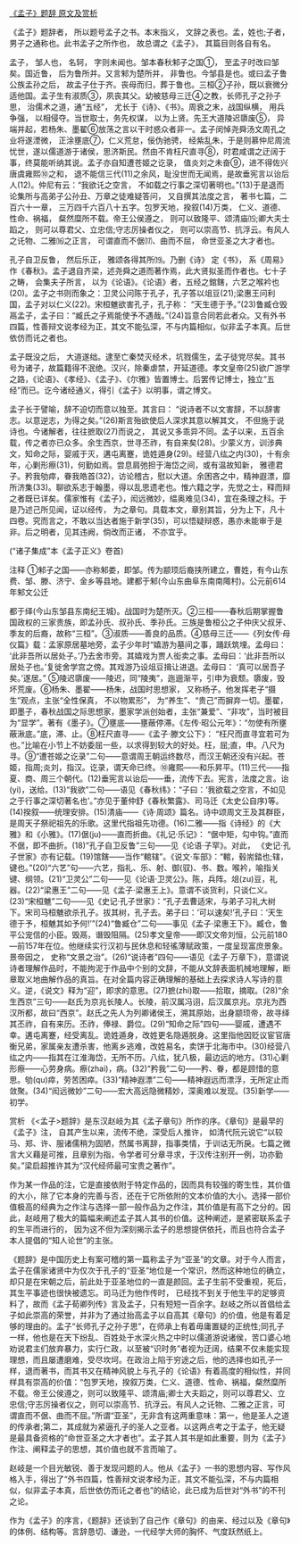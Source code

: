 [《孟子》题辞 原文及赏析](https://www.vrrw.net/wx/14422.html)

《孟子》题辞者， 所以题号孟子之书。本末指义， 文辞之表也。孟，姓也;子者， 男子之通称也。此书孟子之所作也， 故总谓之《孟子》， 其篇目则各自有名。

孟子， 邹人也， 名轲， 字则未闻也。邹本春秋邾子之国①， 至孟子时改曰邹矣。国近鲁， 后为鲁所并。又言邾为楚所并， 非鲁也。今邹县是也。或曰孟子鲁公族孟孙之后， 故孟子仕于齐。丧母而归，葬于鲁也。三桓②子孙，既以衰微分适他国。孟子生有淑质③，夙丧其父。幼被慈母三迁④之教，长师孔子之孙子思， 治儒术之道，通“五经”， 尤长于《诗》、《书》。周衰之末，战国纵横， 用兵争强， 以相侵夺。当世取士，务先权谋， 以为上贤。先王大道陵迟隳废⑤， 异端并起，若杨朱、墨翟⑥放荡之言以干时惑众者非一。孟子闵悼尧舜汤文周孔之业将遂湮微， 正涂壅底⑦，仁义荒怠，佞伪驰骋， 经紫乱朱，于是则慕仲尼周流忧世，遂以儒道游于诸侯，思济斯民。然由不肯枉尺直寻⑧，时君咸谓之迂阔于事，终莫能听纳其说。孟子亦自知遭苍姬之讫录， 值炎刘之未奋⑨，进不得佐兴唐虞雍熙⑩之和， 退不能信三代(11)之余风，耻没世而无闻焉，是故垂宪言以诒后人(12)。仲尼有云：“我欲讬之空言， 不如载之行事之深切著明也。”(13)于是退而论集所与高弟子公孙丑、万章之徒难疑答问， 又自撰其法度之言， 著书七篇，二百六十一章， 三万四千六百八十五字。包罗天地，揆叙(14)万类， 仁义、道德、性命、祸福， 粲然糜所不载。帝王公侯遵之， 则可以致隆平、颂清庙⒂;卿大夫士蹈之， 则可以尊君父、立忠信;守志厉操者仪之， 则可以崇高节、抗浮云。有风人之讬物、二雅⒃之正言， 可谓直而不倨⒄、曲而不屈， 命世亚圣之大才者也。

孔子自卫反鲁， 然后乐正， 雅颂各得其所⒆。乃删《诗》 定《书》， 系《周易》作《春秋》。孟子退自齐梁，述尧舜之道而著作焉，此大贤拟圣而作者也。七十子之畴， 会集夫子所言， 以为《论语》。《论语》者，五经之錧鎋，六艺之喉衿也(20)。孟子之书则而象之：卫灵公问陈于孔子，孔子答以俎豆(21);梁惠王问利国，孟子对以仁义(22)。宋桓魋欲害孔子，孔子称： “天生德于予。”(23)鲁臧仓毁鬲孟子，孟子曰：“臧氏之子焉能使予不遇哉。”(24)旨意合同若此者众。又有外书四篇，性善辩文说孝经为正，其文不能弘深，不与内篇相似，似非孟子本真。后世依仿而讬之者也。

孟子既没之后， 大道遂绌。逮至亡秦焚灭经术，坑戮儒生，孟子徒党尽矣。其书号为诸子，故篇籍得不泯绝。汉兴，除秦虐禁，开延道德。孝文皇帝(25)欲广游学之路，《论语》、《孝经》、《孟子》、《尔雅》皆置博士。后罢传记博士，独立“五经”而已。讫今诸经通义，得引《孟子》以明事，谓之博文。

孟子长于譬喻，辞不迫切而意以独至。其言曰： “说诗者不以文害辞，不以辞害志。以意逆志，为得之矣。”(26)斯言殆欲使后人深求其意以解其文， 不但施于说诗也。今诸解者，往往摭取(27)而说之， 其说又多乖异不同。孟子以来，五百余载，传之者亦已众多。余生西京，世寻丕祚，有自来矣(28)。少蒙义方，训涉典文，知命之际，婴戚于灭，遘屯离蹇，诡姓遁身(29)。经营八纮之内(30)，十有余年，心剿形瘵(31)，何勤如焉。尝息肩弛担于海岱之间，或有温故知新， 雅德君子。矜我劬瘁，眷我皓首(32)，访论稽古，慰以大道。余困吝之中，精神遐漂，靡所济集(33)。聊欲系志于翰墨，得以乱思遗老也。惟六籍之学，先觉之士，释而辩之者既已详矣。儒家惟有《孟子》，闳远微妙，緼奥难见(34)，宜在条理之科。于是乃述己所见闻，证以经传， 为之章句。具载本文，章别其旨，分为上下，凡十四卷。究而言之，不敢以当达者施于新学(35)，可以悟疑辩惑，愚亦未能审于是非。后之明者，见其违阙，倘改而正诸， 不亦宜乎。



(“诸子集成”本《孟子正义》卷首)

注释 ①邾子之国——亦称邾娄，即邹。传为颛顼后裔挟所建立，曹姓，有今山东费、邹、滕、济宁、金乡等县地。建都于邾(今山东曲阜东南南陬村)。公元前614年邾文公迁

都于绎(今山东邹县东南纪王城)。战国时为楚所灭。②三桓——春秋后期掌握鲁国政权的三家贵族，即孟孙氏、叔孙氏、季孙氏。三族是鲁桓公之子仲庆父叔牙、季友的后裔，故称“三桓”。③淑质——善良的品质。④慈母三迁——《列女传·母仪篇》载：孟家原居墓地旁，孟子少年时“嬉游为墓间之事，踊跃筑埋。孟母曰： ‘此非吾所以居处子。’乃去舍市旁。其嬉戏为贾人衒卖之事。孟母曰：‘此非吾所以居处子也。’复徙舍学宫之傍。其戏游乃设俎豆揖让进退。孟母曰： ‘真可以居吾子矣。’遂居。” ⑤陵迟隳废——陵迟，同“陵夷”，迤逦渐平，引申为衰颓。隳废，毁坏荒废。⑥杨朱、墨翟——杨朱，战国时思想家， 又称杨子。他发挥老子“摄生”观点，主张“全性保真， 不以物累形”， 为“养生”、“贵己”而摒弃一切。墨翟，即墨子，春秋战国之际思想家，墨家学派创始者，主张“兼爱”、“非攻”，当时被目为“显学”。著有《墨子》。⑦壅底——壅蔽停滞。《左传·昭公元年》：“勿使有所壅蔽湫底。”底，滞、止。⑧枉尺直寻——《孟子·滕文公下》： “枉尺而直寻宜若可为也。”比喻在小节上不妨委屈一些，以求得到较大的好处。枉，屈;直，申。八尺为寻。⑨“遭苍姬之讫录”二句——意谓周王朝运终数尽，而汉王朝还没有兴起。苍姬，指周;炎刘，指汉。讫录，谓天命已终。⑩雍熙——和乐昇平。(11)三代——指夏、商、周三个朝代。(12)垂宪言以诒后——垂，流传下去。宪言，法度之言。诒(yi)，送给。(13)“我欲”二句——语见《春秋纬》：“子曰：‘我欲载之空言，不如见之于行事之深切著名也’。”亦见于董仲舒《春秋繁露》、司马迁《太史公自序)等。(14)揆叙——统理安排。(15)清庙——《诗·周颂》篇名。诗中颂周文王及其群臣，是周天子祭祀祖先的乐歌。这里代指祖先功德。(16)二雅——指《诗经》的《大雅》和《小雅》。(17)倨(ju)——直而折曲。《礼记·乐记》： “倨中矩，勾中钩。”直而不倨，即不曲折。(18)“孔子自卫反鲁”三句——见《论语·子罕》。对此， 《史记·孔子世家》亦有记载。(19)馆鎋——当作“輨辖”。《说文·车部》：“輨，毂耑錔也;辖，键也。”(20)“六艺”句——六艺，指礼、乐、射、御(驭)、书、数。喉衿，喻指关键、纲领。(21)“卫灵公”二句——见《论语·卫灵公》。陈，兵阵。俎(zu)豆，礼器。(22)“梁惠王”二句——见《孟子·梁惠王上》。意谓不谈货利，只谈仁义。(23)“宋桓魋”二句——见《史记·孔子世家》：“孔子去曹适宋，与弟子习礼大树下。宋司马桓魋欲杀孔子。拔其树，孔子去。弟子曰：‘可以速矣!’孔子曰：‘天生德于予，桓魋其如予何!’”(24)“鲁臧仓”二句——事见《孟子·梁惠王下》。臧仓，鲁平公宠信的小臣。毁鬲，谮毁阻隔。(25)孝文皇帝——即汉文帝刘恒，公元前180—前157年在位。他继续实行汉初与民休息和轻徭薄赋政策，一度呈现富庶景象。景帝因之， 史称“文景之治”。(26)“说诗者”四句——语见《孟子·万章下》，意谓说诗者理解作品时，不能拘泥于作品中个别的文辞，不能从文辞表面机械地理解，断章取义地曲解作品的真旨。在对全篇内容正确理解的基础上去探求诗人写诗的意义。逆，《说文》释为“迎”，即求的意思。(27)摭(zhi)取——拾取，摘取。(28)“余生西京”三句——赵氏为京兆长陵人。长陵，前汉属冯诩，后汉属京兆。京兆为西汉所都，故曰“西京”。赵氏之先人为列卿诸侯王，溯其原始，出身颛顼帝，故寻绎其丕祚，自有来历。丕祚，俸禄、爵位。(29)“知命之际”四句——婴戚，遭遇不幸。遘屯离蹇，经受离乱。诡姓遁身，改姓更名隐遁脱身。这里指他因贬议宦官唐衡兄弟，家属亲友遭杀害，他离乡逃难，改姓易名，卖饼于北海市中。(30)经营八纮之内——指其在江淮海岱，无所不历。八纮，犹八极，最边远的地方。(31)心剿形瘵——心劳身病。瘵(zhai)，病。(32)“矜我”二句——矜、眷，都是顾惜的意思。劬(qu)瘁，劳苦困瘁。(33)“精神遐漂”二句——精神遐远而漂浮，无所定止而敛聚。(34)“闳远微妙”二句——宏大高远隐微精妙，深奥难以发现。(35)新学——初学。

赏析 《<孟子>题辞》是东汉赵岐为其《孟子章句》所作的序。《章句》是最早的《孟子》注， 自其产生以来，流传不绝，深受后人推许， 如清代阮元说它“以较马、郑、许、服诸儒稍为固陋，然属书离辞，指事类情，于训诂无所戾。七篇之微言大义藉是可推，且章别为指，令学者可分章寻求，于汉传注别开一例，功亦勤矣。”梁启超推许其为“汉代经师最可宝贵之著作”。

作为某一作品的注，它是直接依附于特定作品的，因而具有较强的寄生性，其价值的大小，除了它本身的完善与否，还在于它所依附的文本价值的大小。选择一部价值极高的经典为之作注与选择一部一般作品为之作注，其价值是有高下之分的。因此，赵岐用了极大的篇幅来阐述孟子其人其书的价值。这种阐述，是紧密联系孟子的生平而进行的， 因为这不但为深刻揭示孟子的思想提供依托，而且也符合孟子本人提倡的“知人论世”的主张。

《题辞》是中国历史上有案可稽的第一篇称孟子为“亚圣”的文章。对于今人而言，孟子在儒家诸贤中为仅次于孔子的“亚圣”地位是一个常识，然而这种地位的确立，却只是在宋朝之后，前此处于亚圣地位的一直是颜回。孟子生前不受重视，死后，其生平事迹也很快被遗忘。司马迁为他作传时， 已经找不到关于他生平的足够资料了，故而《孟子荀卿列传》言及孟子，只有短短一百余字。赵岐之所以首倡给孟子如此崇高的荣誉，并非为了通过抬高孟子以自高其《章句》的价值，他是有着足够的理由的。孟子“长师孔子之孙子思”，在师承上有着毋庸置疑的正统性;同孔子一样，他也是在天下纷乱、百姓处于水深火热之中时以儒道游说诸侯，苦口婆心地劝说君主们放弃暴力，实行仁政，以至被“识时务”者视为迂阔，结果不仅未能实现理想，而且屡遭磨难，受尽坎坷。在政治上陷于穷途之后，他的选择也如孔子一样，退而著书，而其书又在精神风貌上与孔子的《论语》有着高度的相似性，并同样具有崇高的价值：“包罗天地，揆叙万类，仁义、道德、性命、祸福，粲然糜所不载。帝王公侯遵之，则可以致隆平、颂清庙;卿士大夫蹈之，则可以尊君父、立忠信;守志厉操者仪之，则可以崇高节、抗浮云。有风人之讬物、二雅之正言，可谓直而不倨、曲而不屈。”所谓“亚圣”，无非含有这两重意味：第一，他是圣人之道的传承者;第二，其成就为紧逼孔子的圣人之亚者。以这两点考之于孟子，他无疑是最具备资格的“命世亚圣之大才者也”。孟子其人其书是如此重要，则为《孟子》作注、阐释孟子的思想，其价值也就不言而喻了。

赵岐是一个目光敏锐、善于发现问题的人。他从《孟子》一书的思想内容、写作风格入手，得出了“外书四篇，性善辩文说孝经为正，其文不能弘深，不与内篇相似，似非孟子本真，后世依仿而讬之者也”的结论，此已成为后世对“外书”的不刊之论。

作为《孟子》的序言，《题辞》还谈到了自己作《章句》的由来、经过以及《章句》的体例、结构等。言辞恳切、谦逊，一代经学大师的胸怀、气度跃然纸上。

